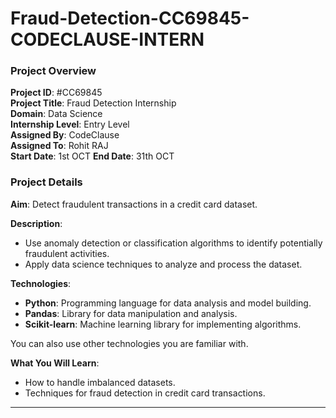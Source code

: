 # Fraud-Detection-CC69845-CODECLAUSE-INTERN
### Project Overview

**Project ID**: #CC69845  
**Project Title**: Fraud Detection Internship  
**Domain**: Data Science  
**Internship Level**: Entry Level  
**Assigned By**: CodeClause  
**Assigned To**: Rohit RAJ  
**Start Date**: 1st OCT 
**End Date**: 31th OCT 

### Project Details

**Aim**: Detect fraudulent transactions in a credit card dataset.

**Description**: 
- Use anomaly detection or classification algorithms to identify potentially fraudulent activities.
- Apply data science techniques to analyze and process the dataset.

**Technologies**: 
- **Python**: Programming language for data analysis and model building.
- **Pandas**: Library for data manipulation and analysis.
- **Scikit-learn**: Machine learning library for implementing algorithms.

You can also use other technologies you are familiar with.

**What You Will Learn**:
- How to handle imbalanced datasets.
- Techniques for fraud detection in credit card transactions.

---
